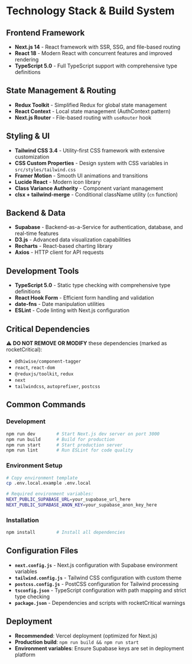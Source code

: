# Technology Stack & Build System

## Frontend Framework
- **Next.js 14** - React framework with SSR, SSG, and file-based routing
- **React 18** - Modern React with concurrent features and improved rendering
- **TypeScript 5.0** - Full TypeScript support with comprehensive type definitions

## State Management & Routing
- **Redux Toolkit** - Simplified Redux for global state management
- **React Context** - Local state management (AuthContext pattern)
- **Next.js Router** - File-based routing with `useRouter` hook

## Styling & UI
- **Tailwind CSS 3.4** - Utility-first CSS framework with extensive customization
- **CSS Custom Properties** - Design system with CSS variables in `src/styles/tailwind.css`
- **Framer Motion** - Smooth UI animations and transitions
- **Lucide React** - Modern icon library
- **Class Variance Authority** - Component variant management
- **clsx + tailwind-merge** - Conditional className utility (`cn` function)

## Backend & Data
- **Supabase** - Backend-as-a-Service for authentication, database, and real-time features
- **D3.js** - Advanced data visualization capabilities
- **Recharts** - React-based charting library
- **Axios** - HTTP client for API requests

## Development Tools
- **TypeScript 5.0** - Static type checking with comprehensive type definitions
- **React Hook Form** - Efficient form handling and validation
- **date-fns** - Date manipulation utilities
- **ESLint** - Code linting with Next.js configuration

## Critical Dependencies
⚠️ **DO NOT REMOVE OR MODIFY** these dependencies (marked as rocketCritical):
- `@dhiwise/component-tagger`
- `react`, `react-dom`
- `@reduxjs/toolkit`, `redux`
- `next`
- `tailwindcss`, `autoprefixer`, `postcss`

## Common Commands

### Development
```bash
npm run dev        # Start Next.js dev server on port 3000
npm run build      # Build for production
npm run start      # Start production server
npm run lint       # Run ESLint for code quality
```

### Environment Setup
```bash
# Copy environment template
cp .env.local.example .env.local

# Required environment variables:
NEXT_PUBLIC_SUPABASE_URL=your_supabase_url_here
NEXT_PUBLIC_SUPABASE_ANON_KEY=your_supabase_anon_key_here
```

### Installation
```bash
npm install        # Install all dependencies
```

## Configuration Files
- **`next.config.js`** - Next.js configuration with Supabase environment variables
- **`tailwind.config.js`** - Tailwind CSS configuration with custom theme
- **`postcss.config.js`** - PostCSS configuration for Tailwind processing
- **`tsconfig.json`** - TypeScript configuration with path mapping and strict type checking
- **`package.json`** - Dependencies and scripts with rocketCritical warnings

## Deployment
- **Recommended**: Vercel deployment (optimized for Next.js)
- **Production build**: `npm run build && npm run start`
- **Environment variables**: Ensure Supabase keys are set in deployment platform